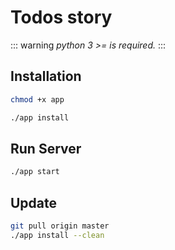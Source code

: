 # Todos story

::: warning
*python 3 >= is required.*
:::

## Installation

```bash
chmod +x app

./app install
```

## Run Server

```bash
./app start
```

## Update

```bash
git pull origin master
./app install --clean
```
